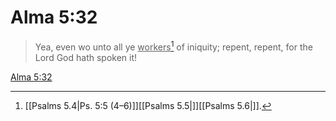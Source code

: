 # Alma 5:32

> Yea, even wo unto all ye <u>workers</u>[^a] of iniquity; repent, repent, for the Lord God hath spoken it!

[Alma 5:32](https://www.churchofjesuschrist.org/study/scriptures/bofm/alma/5?lang=eng&id=p32#p32)


[^a]: [[Psalms 5.4|Ps. 5:5 (4–6)]][[Psalms 5.5|]][[Psalms 5.6|]].  

